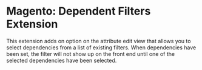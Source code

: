 Magento: Dependent Filters Extension
====================================

This extension adds on option on the attribute edit view that allows you to select dependencies from a list of existing filters.  When dependencies have been set, the filter will not show up on the front end until one of the selected dependencies have been selected.